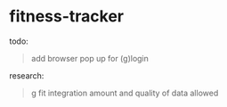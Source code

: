 # fitness-tracker

todo:
> add browser pop up for (g)login

research:
 >g fit integration
 > amount and quality of data allowed

